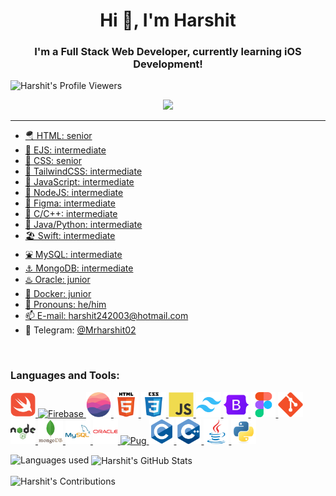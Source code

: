 <!-- ### Heading -->

<!--
**Harshit-2/Harshit-2** is a ✨ _special_ ✨ repository because its `README.md` (this file) appears on your GitHub profile.

Here are some ideas to get you started:

- 🔭 I’m currently working on ...
- 🌱 I’m currently learning ...
- 👯 I’m looking to collaborate on ...
- 🤔 I’m looking for help with ...
- 💬 Ask me about ...
- 📫 How to reach me: ...
- 😄 Pronouns: ...
- ⚡ Fun fact: ...
-->



<h1 align="center">Hi 👋, I'm Harshit</h1>
<h3 align="center">I'm a Full Stack Web Developer, currently learning iOS Development!</h3>

<p align="space-around"> <img
        src="https://komarev.com/ghpvc/?username=Harshit-2&label=Profile%20views&color=0e75b6&style=flat"
        alt="Harshit's Profile Viewers" /> </p>

<div align="center"> <a href="https://github.com/lucthienphong1120/github-trophies/tree/main">
<!--   <img src="https://github-profile-trophy.vercel.app/?username=Harshit-2&column=-1" alt="Harshit's GitHub trophies"> -->
<!--         <img src="https://github-trophies.vercel.app/?username=Harshit-2" alt="Harshit's GitHub trophies"> -->
         <img src=https://github-trophies.vercel.app/?username=Harshit-2&margin-w=5&margin-h=5">
<!--         <img src="https://github-trophies.vercel.app/?username=Harshit-2&title=MultiLanguage,LongTimeUser,NewUser,Stars,Commits,PullRequest,Repositories,Followers,Issues" alt="Harshit's GitHub trophies"> -->
</div>

<hr>

<!-- - 🔭 I’m currently working on Expense Tracker Website

- 🌱 I’m currently learning **iOS Development and Swift**

- 👯 I’m looking to collaborate on **any open source projects**

- 👨‍💻 Most of my projects are available at https://github.com/Harshit-2

- 📫 How to reach me **harshit53287@gmail.com** -->

- 🪂 HTML: senior
- 🎨 EJS: intermediate
- 🔭 CSS: senior
- 🍃 TailwindCSS: intermediate
- 🧬 JavaScript: intermediate
- 🌱 NodeJS: intermediate
- 🍁 Figma: intermediate
- 👀 C/C++: intermediate
- 🐍 Java/Python: intermediate
- 🏖️ Swift: intermediate
- ⛲ MySQL: intermediate
- ⚓ MongoDB: intermediate
- ♨️ Oracle: junior
- 🐋 Docker: junior
- 💭 Pronouns: he/him
- 📫 E-mail: [harshit242003@hotmail.com](mailto:harshit242003@hotmail.com)
- 💬 Telegram: [@Mrharshit02](https://t.me/Mrharshit02)

<br>

<!-- <h3 align="left">Connect with me:</h3>
<p align="left"> -->
<!-- <a href="https://twitter.com/tejasku66136866" target="blank"><img align="center" src="https://raw.githubusercontent.com/rahuldkjain/github-profile-readme-generator/master/src/images/icons/Social/twitter.svg" alt="tejasku66136866" height="30" width="40" /></a>
<a href="https://linkedin.com/in/https://www.linkedin.com/in/tejaskumar574" target="blank"><img align="center" src="https://raw.githubusercontent.com/rahuldkjain/github-profile-readme-generator/master/src/images/icons/Social/linked-in-alt.svg" alt="https://www.linkedin.com/in/tejaskumar574" height="30" width="40" /></a>
<a href="https://www.leetcode.com/https://leetcode.com/tejaskumar574/" target="blank"><img align="center" src="https://raw.githubusercontent.com/rahuldkjain/github-profile-readme-generator/master/src/images/icons/Social/leet-code.svg" alt="https://leetcode.com/tejaskumar574/" height="30" width="40" /></a> -->
</p>

<h3 align="left">Languages and Tools:</h3>
<p align="left"> <a href="https://developer.apple.com/swift/" target="_blank" rel="noreferrer"> <img
            src="https://raw.githubusercontent.com/devicons/devicon/master/icons/swift/swift-original.svg" alt="Swift" width="40" height="40" /> </a>
 <a href="https://firebase.google.com/" target="_blank" rel="noreferrer"> <img
            src="https://www.vectorlogo.zone/logos/firebase/firebase-icon.svg" alt="Firebase" width="40" height="40" /> </a>
             <a href="https://realm.io/" target="_blank" rel="noreferrer"> <img
            src="https://raw.githubusercontent.com/devicons/devicon/master/icons/realm/realm-original.svg" alt="Realm" width="40" height="40" /> </a>
        <a href="https://developer.mozilla.org/en-US/docs/Web/HTML" target="_blank" rel="noreferrer"> <img
            src="https://raw.githubusercontent.com/devicons/devicon/master/icons/html5/html5-original-wordmark.svg"
            alt="HTML" width="40" height="40" /> </a>
            <a href="https://developer.mozilla.org/en-US/docs/Web/CSS" target="_blank"
        rel="noreferrer"> <img
            src="https://raw.githubusercontent.com/devicons/devicon/master/icons/css3/css3-original-wordmark.svg"
            alt="CSS" width="40" height="40" /> </a> 
            <a href="https://developer.mozilla.org/en-US/docs/Web/JavaScript" target="_blank"
        rel="noreferrer"> <img
            src="https://raw.githubusercontent.com/devicons/devicon/master/icons/javascript/javascript-original.svg"
            alt="JS" width="40" height="40" /> </a>
            <a href="https://tailwindcss.com/" target="_blank"
        rel="noreferrer"> <img
            src="https://raw.githubusercontent.com/devicons/devicon/master/icons/tailwindcss/tailwindcss-original.svg"
            alt="Tailwind" width="40" height="40" /> </a> 
                     <a href="https://getbootstrap.com/" target="_blank"
        rel="noreferrer"> <img src="https://github.com/devicons/devicon/blob/master/icons/bootstrap/bootstrap-original.svg" alt="Bootstrap" width="40"
            height="40" /> </a>
        <a href="https://www.figma.com/" target="_blank"
        rel="noreferrer"> <img src="https://raw.githubusercontent.com/devicons/devicon/master/icons/figma/figma-original.svg" alt="Bootstrap" width="40"
            height="40" /> </a>
        <a href="https://git-scm.com/docs" target="_blank"
        rel="noreferrer"> <img src="https://github.com/devicons/devicon/blob/master/icons/git/git-original.svg" alt="Bootstrap" width="40"
            height="40" /> </a>
        <a href="https://nodejs.org/en/learn/getting-started/introduction-to-nodejs" target="_blank"
        rel="noreferrer"> <img src="https://raw.githubusercontent.com/devicons/devicon/master/icons/nodejs/nodejs-original-wordmark.svg" alt="NodeJS" width="40"
            height="40" /> </a>
            <a href="https://www.mongodb.com/docs/guides/" target="_blank" rel="noreferrer"> <img
            src="https://raw.githubusercontent.com/devicons/devicon/master/icons/mongodb/mongodb-original-wordmark.svg" alt="MongoDB" width="40"
            height="40" /> </a>
            <a href="https://www.mysql.com/" target="_blank" rel="noreferrer"> <img
            src="https://raw.githubusercontent.com/devicons/devicon/master/icons/mysql/mysql-original-wordmark.svg"
            alt="MySQL" width="40" height="40" /> </a>
            <a href="https://www.oracle.com/in/database/" target="_blank" rel="noreferrer"> <img
          src="https://raw.githubusercontent.com/devicons/devicon/master/icons/oracle/oracle-original.svg"
          alt="Oracle" width="40" height="40" /> </a> 
          <a href="https://pugjs.org/api/getting-started.html" target="_blank" rel="noreferrer">
        <img src="https://cdn.icon-icons.com/icons2/2699/PNG/512/pugjs_logo_icon_170825.png" alt="Pug"
            width="40" height="40" /> </a> 
            <a href="https://www.javatpoint.com/c-programming-language-tutorial"
        target="_blank" rel="noreferrer"> <img
            src="https://raw.githubusercontent.com/devicons/devicon/master/icons/c/c-original.svg"
            alt="C" width="40" height="40" /> </a> 
            <a href="https://www.javatpoint.com/cpp-tutorial" target="_blank"
        rel="noreferrer"> <img src="https://raw.githubusercontent.com/devicons/devicon/master/icons/cplusplus/cplusplus-original.svg" alt="C++" width="40"
            height="40" /> </a>
            <a href="https://dev.java/learn/" target="_blank" rel="noreferrer"> <img
            src="https://raw.githubusercontent.com/devicons/devicon/master/icons/java/java-original.svg" alt="Java" width="40"
            height="40" /> </a> 
            <a href="https://www.python.org/" target="_blank" rel="noreferrer"> <img
            src="https://raw.githubusercontent.com/devicons/devicon/master/icons/python/python-original.svg" alt="Python"
            width="40" height="40" /> </a></p>

<p><img align="left"
        src="https://github-readme-stats.vercel.app/api/top-langs?username=Harshit-2&show_icons=true&locale=en&layout=compact&theme=light"
        alt="Languages used" /></p>

<p>&nbsp;<img align="center"
         src="https://github-readme-stats.vercel.app/api?username=Harshit-2&theme=buefy&show_icons=true" alt="Harshit's GitHub Stats" />
</p>


<p><img align="center" src="https://github-readme-streak-stats.herokuapp.com/?user=Harshit-2&theme=light" alt="Harshit's Contributions" /></p>


<!-- [![An image of @harshit2's Holopin badges, which is a link to view their full Holopin profile](https://holopin.me/harshit2)](https://holopin.io/@harshit2) -->
